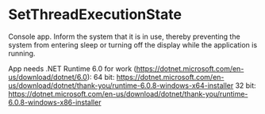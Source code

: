 # SetThreadExecutionState
 Console app.
 Inform the system that it is in use, thereby preventing the system from entering sleep or turning off the display while the application is running.
 
 App needs .NET Runtime 6.0 for work (https://dotnet.microsoft.com/en-us/download/dotnet/6.0):
 64 bit:
 https://dotnet.microsoft.com/en-us/download/dotnet/thank-you/runtime-6.0.8-windows-x64-installer
 32 bit:
 https://dotnet.microsoft.com/en-us/download/dotnet/thank-you/runtime-6.0.8-windows-x86-installer

 
